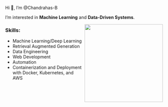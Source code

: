 <p>Hi 👋, I’m @Chandrahas-B </p>
<p>I’m interested in <b>Machine Learning</b> and <b>Data-Driven Systems</b>. </p>


<img align='right' width="250" src= "https://github.com/Chandrahas-B/Chandrahas-B/assets/84665480/b89e44dd-161f-4def-90aa-8d8ea4c1548c">
<h3> Skills:</h3>

- Machine Learning/Deep Learning
- Retrieval Augmented Generation
- Data Engineering
- Web Development
- Automation
- Containerization and Deployment with Docker, Kubernetes, and AWS
